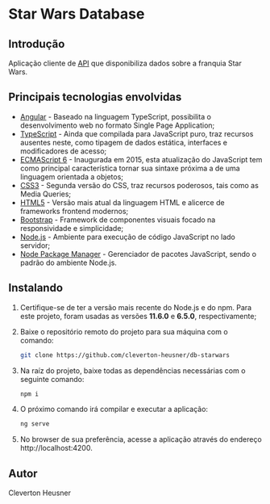 # Star Wars Database

## Introdução
Aplicação cliente de [API](https://swapi.co/) que disponibiliza dados sobre a franquia Star Wars.    

## Principais tecnologias envolvidas
* [Angular](https://angular.io/) - Baseado na linguagem TypeScript, possibilita o desenvolvimento web no formato Single Page Application;
* [TypeScript](https://www.typescriptlang.org/) - Ainda que compilada para JavaScript puro, traz recursos ausentes neste, como tipagem de dados estática, interfaces e modificadores de acesso;
* [ECMAScript 6](http://es6-features.org/) - Inaugurada em 2015, esta atualização do JavaScript tem como principal característica tornar sua sintaxe próxima a de uma linguagem orientada a objetos;
* [CSS3](https://developer.mozilla.org/pt-BR/docs/Web/CSS/CSS3/) - Segunda versão do CSS, traz recursos poderosos, tais como as Media Queries;
* [HTML5](https://developer.mozilla.org/pt-BR/docs/Web/HTML/HTML5/) - Versão mais atual da linguagem HTML e alicerce de frameworks frontend modernos;
* [Bootstrap](https://getbootstrap.com/) - Framework de componentes visuais focado na responsividade e simplicidade;
* [Node.js](https://nodejs.org/) - Ambiente para execução de código JavaScript no lado servidor;
* [Node Package Manager](https://www.npmjs.com/) - Gerenciador de pacotes JavaScript, sendo o padrão do ambiente Node.js.

## Instalando
1. Certifique-se de ter a versão mais recente do Node.js e do npm. Para este projeto, foram usadas as versões **11.6.0** e **6.5.0**, respectivamente;

2. Baixe o repositório remoto do projeto para sua máquina com o comando:
   ```bash
   git clone https://github.com/cleverton-heusner/db-starwars  
   ```
3. Na raíz do projeto, baixe todas as dependências necessárias com o seguinte comando:
   ```bash
   npm i
   ```

4. O próximo comando irá compilar e executar a aplicação:
   ```bash
   ng serve
   ```

5. No browser de sua preferência, acesse a aplicação através do endereço http://localhost:4200. 
   
## Autor
Cleverton Heusner
